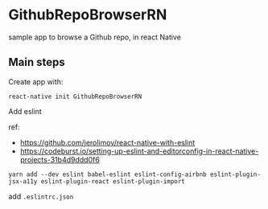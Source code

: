 # GithubRepoBrowserRN
sample app to browse a Github repo, in react Native

## Main steps

Create app with:

```
react-native init GithubRepoBrowserRN
```

Add eslint

ref:
* https://github.com/jerolimov/react-native-with-eslint
* https://codeburst.io/setting-up-eslint-and-editorconfig-in-react-native-projects-31b4d9ddd0f6

```
yarn add --dev eslint babel-eslint eslint-config-airbnb eslint-plugin-jsx-a11y eslint-plugin-react eslint-plugin-import
```


add `.eslintrc.json`

